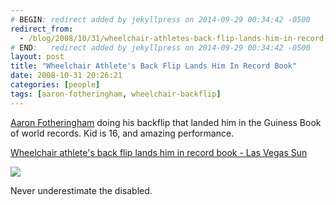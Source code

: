 ```yaml
---
# BEGIN: redirect added by jekyllpress on 2014-09-29 00:34:42 -0500
redirect_from:
  - /blog/2008/10/31/wheelchair-athletes-back-flip-lands-him-in-record-book/
# END:   redirect added by jekyllpress on 2014-09-29 00:34:42 -0500
layout: post
title: "Wheelchair Athlete's Back Flip Lands Him In Record Book"
date: 2008-10-31 20:26:21
categories: [people]
tags: [aaron-fotheringham, wheelchair-backflip]
---
```

[Aaron Fotheringham](http://www.aaronfotheringham.com/) doing his backflip that landed him in the Guiness Book of world records. Kid is 16, and amazing performance.

[Wheelchair athlete's back flip lands him in record book - Las Vegas Sun](http://www.lasvegassun.com/news/2008/oct/31/wheelchair-athletes-back-flip-lands-him-record-boo/)

![](http://media.lasvegassun.com/media/img/photos/2008/10/30/scaled.S_NEFotheringhamSSb_t651.jpg?f88c8649bbadbb805ebb7b1c2020cc5b10765421)

Never underestimate the disabled.
